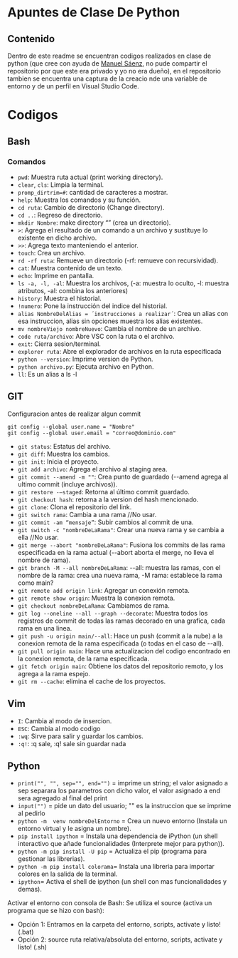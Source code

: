 # Apuntes de Clase De Python
## Contenido
Dentro de este readme se encuentran codigos realizados en clase de python (que cree con ayuda de [Manuel Sáenz](https://github.com/manuelsaenz), no pude compartir el repositorio por que este era privado y yo no era dueño), en el repositorio tambien se encuentra una captura de la creacio nde una variable de entorno y de un perfil en Visual Studio Code.

# Codigos
## Bash
### Comandos
- `pwd`: Muestra ruta actual (print working directory).
- `clear`, `cls`: Limpia la terminal.
- `promp_dirtrim=#`: cantidad de caracteres a mostrar.
- `help`: Muestra los comandos y su función.
- `cd ruta`: Cambio de directorio (Change directory).
- `cd ..`: Regreso de directorio.
- `mkdir Nombre`: make directory “” (crea un directorio).
- `>`: Agrega el resultado de un comando a un archivo y sustituye lo existente en dicho archivo.
- `>>`: Agrega texto manteniendo el anterior.
- `touch`: Crea un archivo.
- `rd -rf ruta`: Remueve un directorio (-rf: remueve con recursividad).
- `cat`: Muestra contenido de un texto.
- `echo`: Imprime en pantalla.
- `ls -a, -l, -al`: Muestra los archivos, (-a: muestra lo oculto, -l: muestra atributos, -al: combina los anteriores)
- `history`: Muestra el historial.
- `!numero`: Pone la instrucción del indice del historial.
- `alias NombreDelAlias = ´instrucciones a realizar´`: Crea un alias con esa instruccion, alias sin opciones muestra los alias existentes.
- `mv nombreViejo nombreNuevo`: Cambia el nombre de un archivo.
- `code ruta/archivo`: Abre VSC con la ruta o el archivo.
- `exit`: Cierra sesion/terminal.
- `explorer ruta`: Abre el explorador de archivos en la ruta especificada
- `python --version`: Imprime version de Python.
- `python archivo.py`: Ejecuta archivo en Python.
- `ll`: Es un alias a ls -l

## GIT
Configuracion antes de realizar algun commit
~~~
git config --global user.name = "Nombre"
git config --global user.email = "correo@dominio.com"
~~~

- `git status`: Estatus del archivo.
- `git diff`: Muestra los cambios.
- `git init`: Inicia el proyecto.
- `git add archivo`: Agrega el archivo al staging area.
- `git commit --amend -m ""`: Crea punto de guardado (--amend agrega al ultimo commit (incluye archivos)).
- `git restore -–staged`: Retorna al último commit guardado.
- `git checkout hash`: retorna a la version del hash mencionado.
- `git clone`: Clona el repositorio del link.
- `git switch rama`: Cambia a una rama //No usar.
- `git commit -am “mensaje”`: Subir cambios al commit de una.
- `git switch -c "nombreDeLaRama"`: Crear una nueva rama y se cambia a ella //No usar.
- `git merge --abort "nombreDeLaRama"`: Fusiona los commits de las rama especificada en la rama actual (--abort aborta el merge, no lleva el nombre de rama).
- `git branch -M --all nombreDeLaRama`: --all: muestra las ramas, con el nombre de la rama: crea una nueva rama, -M rama: establece la rama como main?
- `git remote add origin link`: Agregar un conexión remota.
- `git remote show origin`: Muestra la conexion remota.
- `git checkout nombreDeLaRama`: Cambiamos de rama.
- `git log --oneline --all --graph --decorate`: Muestra todos los registros de commit de todas las ramas decorado en una grafica, cada rama en una linea.
- `git push -u origin main/--all`: Hace un push (commit a la nube) a la conexion remota de la rama especificada (o todas en el caso de --all).
- `git pull origin main`: Hace una actualizacion del codigo encontrado en la conexion remota, de la rama especificada.
- `git fetch origin main`: Obtiene los datos del repositorio remoto, y los agrega a la rama espejo.
- `git rm --cache`: elimina el cache de los proyectos.

## Vim
- `I`: Cambia al modo de insercion.
- `ESC`: Cambia al modo codigo
- `:wq`: Sirve para salir y guardar los cambios.
- `:q!`: :q sale, :q! sale sin guardar nada

## Python
- `print("", "", sep="", end="")` = imprime un string; el valor asignado a sep separara los parametros con dicho valor, el valor asignado a end sera agregado al final del print
- `input("")` = pide un dato del usuario; "" es la instruccion que se imprime al pedirlo
- `python -m  venv nombreDelEntorno` = Crea un nuevo entorno (Instala un entorno virtual y le asigna un nombre).
- `pip install ipython` = Instala una dependencia de iPython (un shell interactivo que añade funcionalidades (Interprete mejor para python)).
- `python -m pip install -U pip` = Actualiza el pip (programa para gestionar las librerias).
- `python -m pip install colorama`= Instala una libreria para importar colores en la salida de la terminal.
- `ipython`= Activa el shell de ipython (un shell con mas funcionalidades y demas).


Activar el entorno con consola de Bash:
Se utiliza el source (activa un programa que se hizo con bash):
- Opción 1: Entramos en la carpeta del entorno, scripts, activate y listo! (.bat)
- Opción 2: source ruta relativa/absoluta del entorno, scripts, activate y listo! (.sh)
